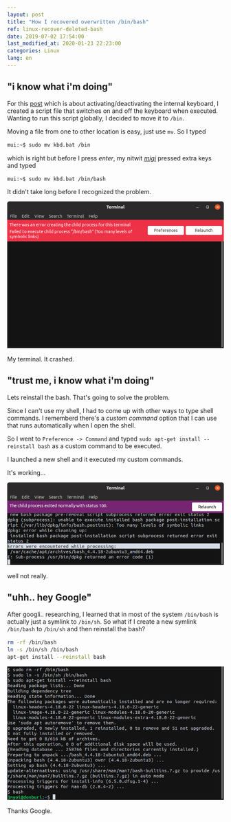 ```yaml
---
layout: post
title: "How I recovered overwritten /bin/bash"
ref: linux-recover-deleted-bash
date: 2019-07-02 17:54:00
last_modified_at: 2020-01-23 22:23:00
categories: Linux
lang: en
---
```


## "i know what i'm doing"
For this [post](./en-linux-disable-keyboard) which is about activating/deactivating the
 internal keyboard, I created a script file that switches on and off the keyboard when executed.
Wanting to run this script globally, I decided to move it to `/bin`.

Moving a file from one to other location is easy, just use `mv`. So I typed
```bash
mui:~$ sudo mv kbd.bat /bin
```

which is right but before I press *enter*, my nitwit *[migi](https://hero.fandom.com/wiki/Migi)* 
pressed extra keys and typed

```bash
mui:~$ sudo mv kbd.bat /bin/bash
```

It didn't take long before I recognized the problem.

![Error image 1](/assets/images/linux/recover-deleted-bash/error1.png)

My terminal. It crashed.

<div class="divider"></div>

## "trust me, i know what i'm doing"
Lets reinstall the bash. That's going to solve the problem.

Since I can't use my shell, I had to come up with other ways to type shell commands.
I rememberd there's a *custom command* option that I can use that runs automatically when I open the shell.

So I went to `Preference -> Command` and typed `sudo apt-get install --reinstall bash` as a custom command to be executed.

I launched a new shell and it executed my custom commands.

It's working...

![Error image 2](/assets/images/linux/recover-deleted-bash/error2.png)

well not really. 

<div class="divider"></div>

## "uhh.. hey Google" <a id="solution"></a>
After googli.. researching, I learned that in most of the system `/bin/bash` is actually just a symlink to 
`/bin/sh`. So what if I create a new symlink `/bin/bash` to `/bin/sh` and then reinstall the bash?

```sh
rm -rf /bin/bash
ln -s /bin/sh /bin/bash
apt-get install --reinstall bash
```

![Solution image](/assets/images/linux/recover-deleted-bash/solution.png)

Thanks Google.
